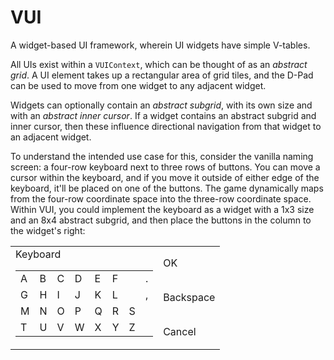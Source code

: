 
# VUI

A widget-based UI framework, wherein UI widgets have simple V-tables.

All UIs exist within a `VUIContext`, which can be thought of as an *abstract grid*. A UI element takes up a rectangular area of grid tiles, and the D-Pad can be used to move from one widget to any adjacent widget.

Widgets can optionally contain an *abstract subgrid*, with its own size and with an *abstract inner cursor*. If a widget contains an abstract subgrid and inner cursor, then these influence directional navigation from that widget to an adjacent widget.

To understand the intended use case for this, consider the vanilla naming screen: a four-row keyboard next to three rows of buttons. You can move a cursor within the keyboard, and if you move it outside of either edge of the keyboard, it'll be placed on one of the buttons. The game dynamically maps from the four-row coordinate space into the three-row coordinate space. Within VUI, you could implement the keyboard as a widget with a 1x3 size and an 8x4 abstract subgrid, and then place the buttons in the column to the widget's right:

<table>
<tbody>
<tr>
<td rowSpan="3">
Keyboard
<table>
<tbody>
<tr><td>A</td><td>B</td><td>C</td><td>D</td><td>E</td><td>F</td><td></td><td>.</td></tr>
<tr><td>G</td><td>H</td><td>I</td><td>J</td><td>K</td><td>L</td><td></td><td>,</td></tr>
<tr><td>M</td><td>N</td><td>O</td><td>P</td><td>Q</td><td>R</td><td>S</td><td></td></tr>
<tr><td>T</td><td>U</td><td>V</td><td>W</td><td>X</td><td>Y</td><td>Z</td><td></td></tr>
</tbody>
</table>
</td>
<td>OK</td>
</tr>
<tr><td>Backspace</td></tr>
<tr><td>Cancel</td></tr>
</tbody>
</table>